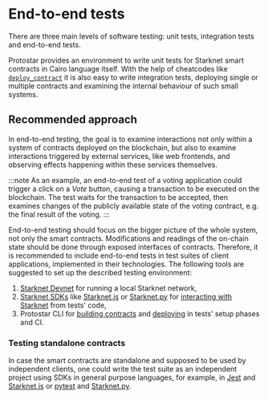 # End-to-end tests

There are three main levels of software testing: unit tests, integration tests and end-to-end tests.

Protostar provides an environment to write unit tests for Starknet smart contracts
in Cairo language itself.
With the help of cheatcodes like [`deploy_contract`] it is also easy to write integration tests,
deploying single or multiple contracts and examining the internal behaviour of such small systems.

## Recommended approach

In end-to-end testing, the goal is to examine interactions not only within a system of contracts
deployed on the blockchain, but also to examine interactions triggered by external services,
like web frontends, and observing effects happening within these services themselves.

:::note
As an example, an end-to-end test of a voting application could trigger a click on a _Vote_ button,
causing a transaction to be executed on the blockchain.
The test waits for the transaction to be accepted, then examines changes of the publicly available
state of the voting contract, e.g. the final result of the voting.
:::

End-to-end testing should focus on the bigger picture of the whole system,
not only the smart contracts.
Modifications and readings of the on-chain state should be done through exposed interfaces
of contracts.
Therefore, it is recommended to include end-to-end tests in test suites of client applications,
implemented in their technologies.
The following tools are suggested to set up the described testing environment:

1. [Starknet Devnet] for running a local Starknet network,
2. [Starknet SDKs] like [Starknet.js] or [Starknet.py] for [interacting with Starknet] from tests'
   code,
3. Protostar CLI for [building contracts] and [deploying][interacting with starknet] in tests'
   setup phases and CI.

### Testing standalone contracts

In case the smart contracts are standalone and supposed to be used by independent clients,
one could write the test suite as an independent project using SDKs in general purpose languages,
for example, in [Jest] and [Starknet.js] or [pytest] and [Starknet.py].


[`deploy_contract`]: ./cheatcodes-reference/deploy_contract.md

[building contracts]: ../06-interacting-with-starknet/01-compiling.md

[interacting with starknet]: ../06-interacting-with-starknet/README.md

[jest]: https://jestjs.io/

[pytest]: https://pytest.org/

[starknet devnet]: https://shard-labs.github.io/starknet-devnet/

[starknet sdks]: https://starknet.io/building-on-starknet/developer-tools/#libraries

[starknet.js]: https://www.starknetjs.com/

[starknet.py]: https://starknetpy.rtfd.io/
